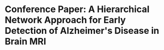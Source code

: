 # Conference Paper: A Hierarchical Network Approach for Early Detection of Alzheimer's Disease in Brain MRI
